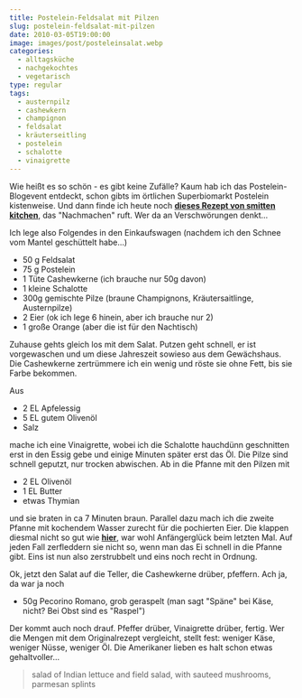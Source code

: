 ```yaml
---
title: Postelein-Feldsalat mit Pilzen
slug: postelein-feldsalat-mit-pilzen
date: 2010-03-05T19:00:00
image: images/post/posteleinsalat.webp
categories: 
  - alltagsküche
  - nachgekochtes
  - vegetarisch
type: regular
tags: 
  - austernpilz
  - cashewkern
  - champignon
  - feldsalat
  - kräuterseitling
  - postelein
  - schalotte
  - vinaigrette
---
```


Wie heißt es so schön - es gibt keine Zufälle? Kaum hab ich das Postelein-Blogevent entdeckt, schon gibts im örtlichen Superbiomarkt Postelein kistenweise. Und dann finde ich heute noch **[dieses Rezept von smitten kitchen](http://smittenkitchen.com/2010/03/warm-mushroom-salad-with-hazelnuts/)**, das "Nachmachen" ruft. Wer da an Verschwörungen denkt...

Ich lege also Folgendes in den Einkaufswagen (nachdem ich den Schnee vom Mantel geschüttelt habe...)

* 50 g Feldsalat 
* 75 g Postelein 
* 1 Tüte Cashewkerne (ich brauche nur 50g davon) 
* 1 kleine Schalotte 
* 300g gemischte Pilze (braune Champignons, Kräutersaitlinge, Austernpilze) 
* 2 Eier (ok ich lege 6 hinein, aber ich brauche nur 2) 
* 1 große Orange (aber die ist für den Nachtisch)

Zuhause gehts gleich los mit dem Salat. Putzen geht schnell, er ist vorgewaschen und um diese Jahreszeit sowieso aus dem Gewächshaus. Die Cashewkerne zertrümmere ich ein wenig und röste sie ohne Fett, bis sie Farbe bekommen.

Aus 
* 2 EL Apfelessig 
* 5 EL gutem Olivenöl 
* Salz

mache ich eine Vinaigrette, wobei ich die Schalotte hauchdünn geschnitten erst in den Essig gebe und einige Minuten später erst das Öl. Die Pilze sind schnell geputzt, nur trocken abwischen. Ab in die Pfanne mit den Pilzen mit

* 2 EL Olivenöl 
* 1 EL Butter 
* etwas Thymian

und sie braten in ca 7 Minuten braun. Parallel dazu mach ich die zweite Pfanne mit kochendem Wasser zurecht für die pochierten Eier. Die klappen diesmal nicht so gut wie **[hier](../speckbrot-mit-ei)**, war wohl Anfängerglück beim letzten Mal. Auf jeden Fall zerfleddern sie nicht so, wenn man das Ei schnell in die Pfanne gibt. Eins ist nun also zerstrubbelt und eins noch recht in Ordnung.

Ok, jetzt den Salat auf die Teller, die Cashewkerne drüber, pfeffern. Ach ja, da war ja noch

* 50g Pecorino Romano, grob geraspelt (man sagt "Späne" bei Käse, nicht? Bei Obst sind es "Raspel")

Der kommt auch noch drauf. Pfeffer drüber, Vinaigrette drüber, fertig. Wer die Mengen mit dem Originalrezept vergleicht, stellt fest: weniger Käse, weniger Nüsse, weniger Öl. Die Amerikaner lieben es halt schon etwas gehaltvoller...

> salad of Indian lettuce and field salad, with sauteed mushrooms, parmesan splints